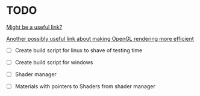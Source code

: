 # TODO

[Might be a useful link?](https://www.gamedev.net/forums/topic/671640-modern-renderer-design/)

[Another possibly useful link about making OpenGL rendering more efficient](https://viscomp.alexandra.dk/?p=3778)

- [ ] Create build script for linux to shave of testing time
- [ ] Create build script for windows

- [ ] Shader manager
- [ ] Materials with pointers to Shaders from shader manager
